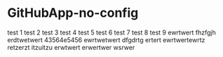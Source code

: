 # GitHubApp-no-config

test 1
test 2
test 3
test 4
test 5
test 6
test 7
test 8
test 9
ewrtwert
fhzfgjh
erdtwetwert
43564e5456
ewrtwetwert
dfgdrtg
ertert
ewrtwertewrtz
retzerzt
itzuitzu
erwtwert
erwertwer
wsrwer
